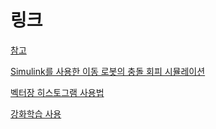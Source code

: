 # 링크
[참고](https://kr.mathworks.com/solutions/robotics/mobile-robots.html)

[Simulink를 사용한 이동 로봇의 충돌 회피 시뮬레이션](https://kr.mathworks.com/videos/mobile-robot-simulation-for-collision-avoidance-with-simulink-90193.html)

[벡터장 히스토그램 사용법](https://kr.mathworks.com/help/nav/ug/vector-field-histograms.html)

[강화학습 사용](https://kr.mathworks.com/help/robotics/ug/avoid-obstacles-using-reinforcement-learning-for-mobile-robots.html)

